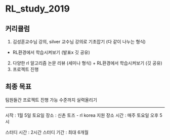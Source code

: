 # RL_study_2019

## 커리큘럼
1. 김성훈교수님 강의, silver 교수님 강의로 기초잡기 (다 같이 나누는 형식)
+ RL환경에서 학습시켜보기 (발표x 깃 공유)
2. 다양한 rl 알고리즘 논문 리뷰 (세미나 형식) + RL환경에서 학습시켜보기 (깃 공유)
3. 프로젝트 진행

## 최종 목표
팀원들간 프로젝트 진행 가능 수준까지 실력올리기

--------------------------------

시작 : 1월 5일 토요일 
장소 : 신촌 토즈 - rl korea 지원 장소
시간 : 매주 토요일 오후 5시

스터디 시간 : 2시간
스터디 기간 : 최대 6개월
